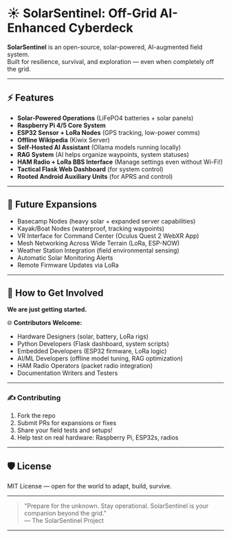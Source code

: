 # ☀️ SolarSentinel: Off-Grid AI-Enhanced Cyberdeck

**SolarSentinel** is an open-source, solar-powered, AI-augmented field system.  
Built for resilience, survival, and exploration — even when completely off the grid.

---

## ⚡ Features

- **Solar-Powered Operations** (LiFePO4 batteries + solar panels)
- **Raspberry Pi 4/5 Core System**
- **ESP32 Sensor + LoRa Nodes** (GPS tracking, low-power comms)
- **Offline Wikipedia** (Kiwix Server)
- **Self-Hosted AI Assistant** (Ollama models running locally)
- **RAG System** (AI helps organize waypoints, system statuses)
- **HAM Radio + LoRa BBS Interface** (Manage settings even without Wi-Fi!)
- **Tactical Flask Web Dashboard** (for system control)
- **Rooted Android Auxiliary Units** (for APRS and control)

---

## 🚀 Future Expansions

- Basecamp Nodes (heavy solar + expanded server capabilities)
- Kayak/Boat Nodes (waterproof, tracking waypoints)
- VR Interface for Command Center (Oculus Quest 2 WebXR App)
- Mesh Networking Across Wide Terrain (LoRa, ESP-NOW)
- Weather Station Integration (field environmental sensing)
- Automatic Solar Monitoring Alerts
- Remote Firmware Updates via LoRa

---

## 📡 How to Get Involved

**We are just getting started.**

🌐 **Contributors Welcome:**

- Hardware Designers (solar, battery, LoRa rigs)
- Python Developers (Flask dashboard, system scripts)
- Embedded Developers (ESP32 firmware, LoRa logic)
- AI/ML Developers (offline model tuning, RAG optimization)
- HAM Radio Operators (packet radio integration)
- Documentation Writers and Testers

---
  
### ✍️ Contributing

1. Fork the repo
2. Submit PRs for expansions or fixes
3. Share your field tests and setups!
4. Help test on real hardware: Raspberry Pi, ESP32s, radios

---

## 🛡️ License

MIT License — open for the world to adapt, build, survive.

---

> "Prepare for the unknown. Stay operational. SolarSentinel is your companion beyond the grid."  
> — The SolarSentinel Project

---
